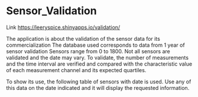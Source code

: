 # Sensor_Validation

Link 
https://leeryspice.shinyapps.io/validation/

The application is about the validation of the sensor data for its commercialization The database used corresponds to data from 1 year of sensor validation
Sensors range from 0 to 1800. Not all sensors are validated and the date may vary.
To validate, the number of measurements and the time interval are verified and compared with the characteristic value of each measurement channel and its expected quartiles.

To show its use, the following table of sensors with date is used. Use any of this data on the date indicated and it will display the requested information.
